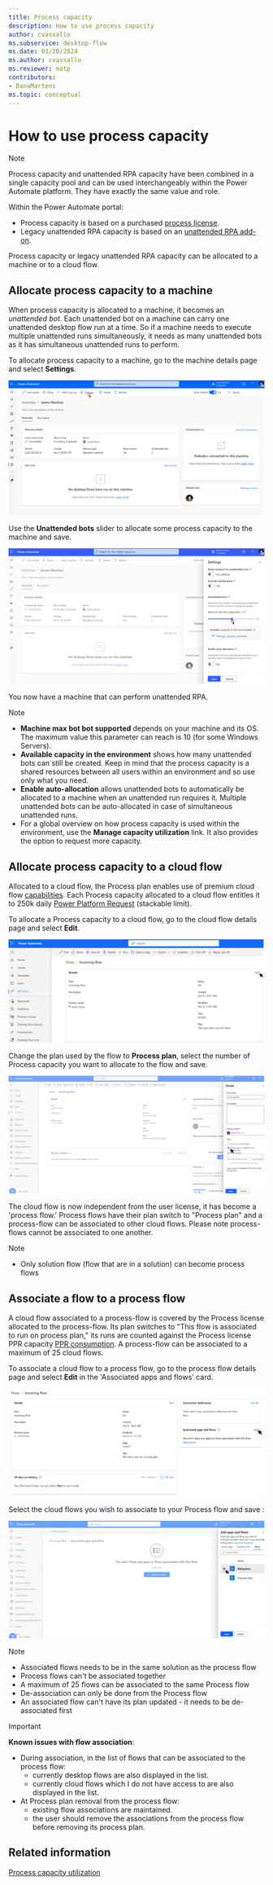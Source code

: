 ```yaml
---
title: Process capacity
description: How to use process capacity
author: cvassallo
ms.subservice: desktop-flow
ms.date: 03/20/2024
ms.author: cvassallo
ms.reviewer: matp
contributors:
- DanaMartens
ms.topic: conceptual
---
```


# How to use process capacity

> [!NOTE]
>
> Process capacity and unattended RPA capacity have been combined in a single capacity pool and can be used interchangeably within the Power Automate platform. They have exactly the same value and role.

Within the Power Automate portal:

- Process capacity is based on a purchased [process license](/power-platform/admin/power-automate-licensing/types).
- Legacy unattended RPA capacity is based on an [unattended RPA add-on](/power-platform/admin/power-automate-licensing/add-ons#unattended-rpa-add-on).

Process capacity or legacy unattended RPA capacity can be allocated to a machine or to a cloud flow.

## Allocate process capacity to a machine

When process capacity is allocated to a machine, it becomes an *unattended bot*. Each unattended bot on a machine can carry one unattended desktop flow run at a time. So if a machine needs to execute multiple unattended runs simultaneously, it needs as many unattended bots as it has simultaneous unattended runs to perform.

To allocate process capacity to a machine, go to the machine details page and select **Settings**.

![Machine page - No unattended bot](media/capacity-utilization/machine-page-0-bot.png)

Use the **Unattended bots** slider to allocate some process capacity to the machine and save.

![Machine page - Settings - Add one unattended bot](media/capacity-utilization/machine-page-setting-1-bot-2.png)

You now have a machine that can perform unattended RPA.

> [!NOTE]
>
> - **Machine max bot bot supported** depends on your machine and its OS. The maximum value this parameter can reach is 10 (for some Windows Servers).
> - **Available capacity in the environment** shows how many unattended bots can still be created. Keep in mind that the process capacity is a shared resources between all users within an environment and so use only what you need.
> - **Enable auto-allocation** allows unattended bots to automatically be allocated to a machine when an unattended run requires it. Multiple unattended bots can be auto-allocated in case of simultaneous unattended runs.
> - For a global overview on how process capacity is used within the environment, use the **Manage capacity utilization** link. It also provides the option to request more capacity.

## Allocate process capacity to a cloud flow 

Allocated to a cloud flow, the Process plan enables use of premium cloud flow [capabilities](/power-platform/admin/power-automate-licensing/types#capacity-licenses). Each Process capacity allocated to a cloud flow entitles it to 250k daily [Power Platform Request](/power-platform/admin/api-request-limits-allocations#Request-limits-in-power-automate) (stackable limit).

To allocate a Process capacity to a cloud flow, go to the cloud flow details page and select **Edit**.

![Cloud flow details page](media/capacity-utilization/cloud-flow-details-page.png)

Change the plan used by the flow to **Process plan**, select the number of Process capacity you want to allocate to the flow and save.

![Cloud flow details page - Change plan](media/capacity-utilization/cloud-flow-details-page-planChange2.png)

The cloud flow is now independent from the user license, it has become a 'process flow.' Process flows have their plan switch to "Process plan" and a process-flow can be associated to other cloud flows. Please note process-flows cannot be associated to one another.  

> [!NOTE]
>
> - Only solution flow (flow that are in a solution) can become process flows

 ## Associate a flow to a process flow

A cloud flow associated to a process-flow is covered by the Process license allocated to the process-flow. Its plan switches to "This flow is associated to run on process plan," its runs are counted against the Process license PPR capacity [PPR consumption](/power-platform/admin/api-request-limits-allocations#Request-limits-in-power-automate). A process-flow can be associated to a maximum of 25 cloud flows.

To associate a cloud flow to a process flow, go to the process flow details page and select **Edit** in the 'Associated apps and flows' card.

![Associated flow - Click edit](media/capacity-utilization/associated-flow-click-edit.png)

Select the cloud flows you wish to associate to your Process flow and save : 

![Associated flow - Select flow](media/capacity-utilization/associated-flow-select-flow.png)

> [!NOTE]
>
> - Associated flows needs to be in the same solution as the process flow
> - Process flows can't be associated together
> - A maximum of 25 flows can be associated to the same Process flow
> - De-association can only be done from the Process flow
> - An associated flow can't have its plan updated - it needs to be de-associated first

> [!IMPORTANT]
> **Known issues with flow association**:
> - During association, in the list of flows that can be associated to the process flow:
>    - currently desktop flows are also displayed in the list.
>    - currently cloud flows which I do not have access to are also displayed in the list.
> - At Process plan removal from the process flow:
>    - existing flow associations are maintained.
>    - the user should remove the associations from the process flow before removing its process plan. 

## Related information

[Process capacity utilization](capacity-utilization-process.md)
